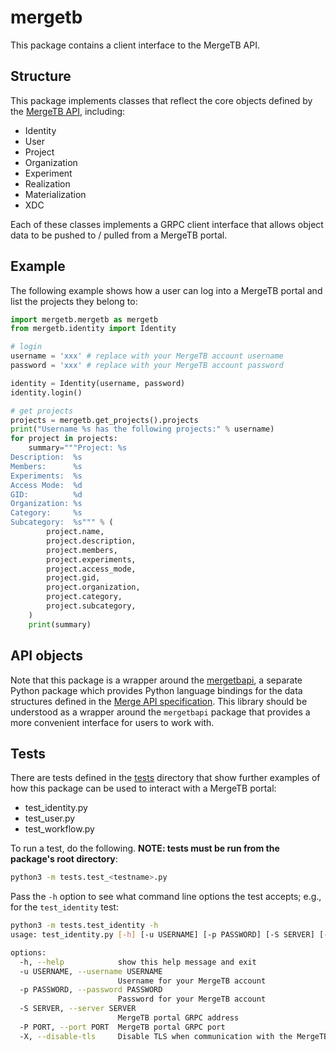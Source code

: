 # mergetb

This package contains a client interface to the MergeTB API.

## Structure

This package implements classes that reflect the core objects defined by the
[MergeTB API](https://mergetb.gitlab.io/api), including:
- Identity
- User
- Project
- Organization
- Experiment
- Realization
- Materialization
- XDC

Each of these classes implements a GRPC client interface that allows object data to be pushed to /
pulled from a MergeTB portal.

## Example

The following example shows how a user can log into a MergeTB portal and list the projects they
belong to:

```python
import mergetb.mergetb as mergetb
from mergetb.identity import Identity

# login
username = 'xxx' # replace with your MergeTB account username
password = 'xxx' # replace with your MergeTB account password

identity = Identity(username, password)
identity.login()

# get projects
projects = mergetb.get_projects().projects
print("Username %s has the following projects:" % username)
for project in projects:
    summary="""Project: %s
Description:  %s
Members:      %s
Experiments:  %s
Access Mode:  %d
GID:          %d
Organization: %s
Category:     %s
Subcategory:  %s""" % (
        project.name,
        project.description,
        project.members,
        project.experiments,
        project.access_mode,
        project.gid,
        project.organization,
        project.category,
        project.subcategory,
    )
    print(summary)
```

## API objects

Note that this package is a wrapper around the [mergetbapi](https://pypi.org/project/mergetbapi/), a
separate Python package which provides Python language bindings for the data structures defined in
the [Merge API specification](https://mergetb.gitlab.io/api). This library should be understood as a
wrapper around the `mergetbapi` package that provides a more convenient interface for users to work
with.

## Tests

There are tests defined in the [tests](./tests) directory that show further
examples of how this package can be used to interact with a MergeTB portal:
- test_identity.py
- test_user.py
- test_workflow.py

To run a test, do the following. __NOTE: tests must be run from the package's root directory__:
```bash
python3 -m tests.test_<testname>.py
```

Pass the `-h` option to see what command line options the test accepts; e.g., for the
`test_identity` test:
```bash
python3 -m tests.test_identity -h
usage: test_identity.py [-h] [-u USERNAME] [-p PASSWORD] [-S SERVER] [-P PORT] [-X]

options:
  -h, --help            show this help message and exit
  -u USERNAME, --username USERNAME
                        Username for your MergeTB account
  -p PASSWORD, --password PASSWORD
                        Password for your MergeTB account
  -S SERVER, --server SERVER
                        MergeTB portal GRPC address
  -P PORT, --port PORT  MergeTB portal GRPC port
  -X, --disable-tls     Disable TLS when communication with the MergeTB portal
```
